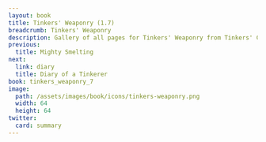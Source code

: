 ```yaml
---
layout: book
title: Tinkers' Weaponry (1.7)
breadcrumb: Tinkers' Weaponry
description: Gallery of all pages for Tinkers' Weaponry from Tinkers' Construct in Minecraft 1.7.10.
previous:
  title: Mighty Smelting
next:
  link: diary
  title: Diary of a Tinkerer
book: tinkers_weaponry_7
image:
  path: /assets/images/book/icons/tinkers-weaponry.png
  width: 64
  height: 64
twitter:
  card: summary
---
```

